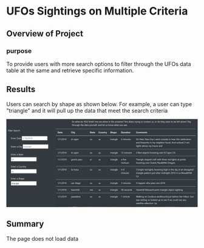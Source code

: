 # UFOs Sightings on Multiple Criteria

## Overview of Project

### purpose

To provide users with more search options to filter through the UFOs data table at the same and retrieve specific information.

## Results

Users can search by shape as shown below. For example, a user can type "triangle" and it will pull up the data that meet the search criteria

![SearchByShape](\static\images\filterByshape.PNG)

## Summary

The page does not load data